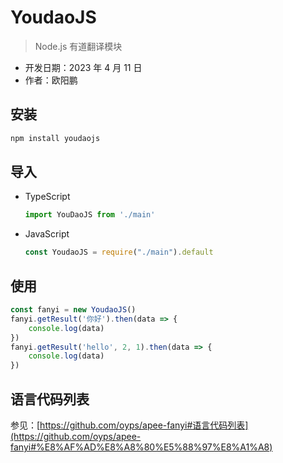 # YoudaoJS

> Node.js 有道翻译模块

- 开发日期：2023 年 4 月 11 日
- 作者：欧阳鹏

## 安装

```bash
npm install youdaojs
```

## 导入

- TypeScript

    ```typescript
    import YouDaoJS from './main'
    ```
- JavaScript

    ```javascript
    const YoudaoJS = require("./main").default
    ```

## 使用

```javascript
const fanyi = new YoudaoJS()
fanyi.getResult('你好').then(data => {
    console.log(data)
})
fanyi.getResult('hello', 2, 1).then(data => {
    console.log(data)
})
```

## 语言代码列表

参见：[https://github.com/oyps/apee-fanyi#语言代码列表](https://github.com/oyps/apee-fanyi#%E8%AF%AD%E8%A8%80%E5%88%97%E8%A1%A8)